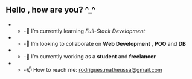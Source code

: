 ## Hello , how are you?  ^_^

- - -🌱 I’m currently learning _Full-Stack Development_ 
- - -👯 I’m looking to collaborate on **Web Development** , **POO** and **DB**
- - -🔭 I’m currently working as a **student** and **freelancer**
- - -📫 How to reach me: rodrigues.matheussa@gmail.com

